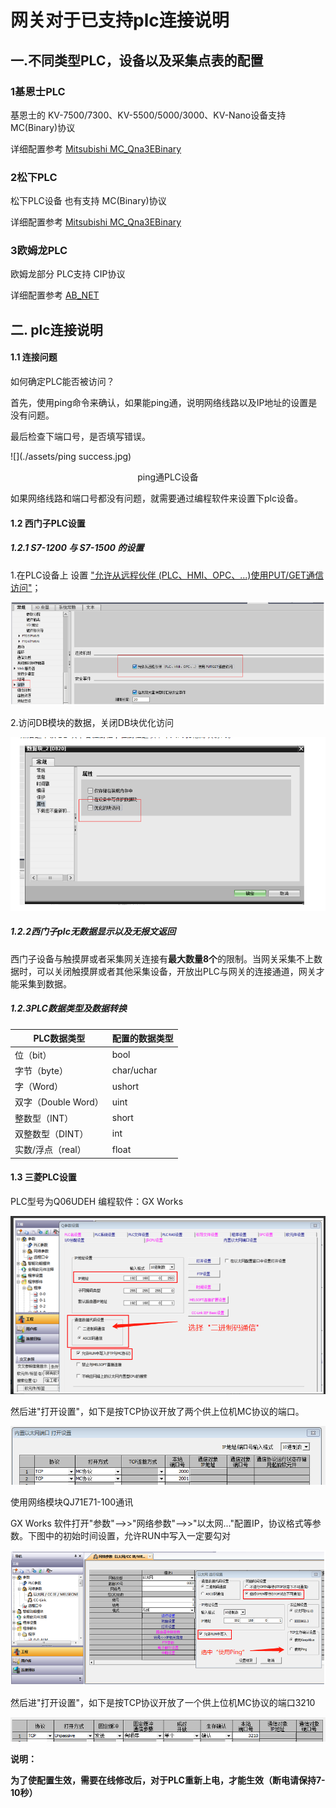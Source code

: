 
# 网关对于已支持plc连接说明

## 一.不同类型PLC，设备以及采集点表的配置

### 1基恩士PLC

基恩士的 KV-7500/7300、KV-5500/5000/3000、KV-Nano设备支持 MC(Binary)协议 

详细配置参考 [Mitsubishi MC_Qna3EBinary](./Mitsubishi/MC_Qna3EBinary/Mitsubishi_Qna3EBinary.md)

### 2松下PLC

松下PLC设备 也有支持  MC(Binary)协议

详细配置参考 [Mitsubishi MC_Qna3EBinary](./Mitsubishi/MC_Qna3EBinary/Mitsubishi_Qna3EBinary.md)

### 3欧姆龙PLC

欧姆龙部分 PLC支持 CIP协议

详细配置参考 [AB_NET](./Allen-Bradley/AB_NET/AB_NET.md)

## 二. plc连接说明

#### 1.1 连接问题

如何确定PLC能否被访问？

首先，使用ping命令来确认，如果能ping通，说明网络线路以及IP地址的设置是没有问题。

最后检查下端口号，是否填写错误。

![](./assets/ping success.jpg)

<center>ping通PLC设备</center>

如果网络线路和端口号都没有问题，就需要通过编程软件来设置下plc设备。

#### 1.2  西门子PLC设置

##### 1.2.1 S7-1200 与 S7-1500 的设置

1.在PLC设备上 设置  ["允许从远程伙伴 (PLC、HMI、OPC、...)使用PUT/GET通信访问"](https://wenku.baidu.com/view/ff5c9e564b7302768e9951e79b89680202d86b57.html )；

![](assets/putget操作.jpg)

2.访问DB模块的数据，关闭DB块优化访问

![](assets/关闭DB优化访问.jpg)

##### 1.2.2西门子plc无数据显示以及无报文返回

西门子设备与触摸屏或者采集网关连接有**最大数量8个**的限制。当网关采集不上数据时，可以关闭触摸屏或者其他采集设备，开放出PLC与网关的连接通道，网关才能采集到数据。

##### 1.2.3PLC数据类型及数据转换

| PLC数据类型         | 配置的数据类型 |
| ------------------- | -------------- |
| 位（bit）           | bool           |
| 字节（byte）        | char/uchar     |
| 字（Word）          | ushort         |
| 双字（Double Word） | uint           |
| 整数型（INT）       | short          |
| 双整数型（DINT）    | int            |
| 实数/浮点（real）   | float          |

#### 1.3 三菱PLC设置

PLC型号为Q06UDEH  编程软件：GX Works 

![](assets/三菱plc协议设置.jpg)

然后进"打开设置"，如下是按TCP协议开放了两个供上位机MC协议的端口。

![](assets/三菱plc协议设置2.jpg)



 使用网络模块QJ71E71-100通讯

GX Works 软件打开"参数"-->>"网络参数"-->>"以太网..."配置IP，协议格式等参数。下图中的初始时间设置，允许RUN中写入一定要勾对

![img](assets/三菱网口模块配置协议1.jpg)

然后进"打开设置"，如下是按TCP协议开放了一个供上位机MC协议的端口3210

![img](assets/三菱网口模块配置2.png)

**说明：**

**为了使配置生效，需要在线修改后，对于PLC重新上电，才能生效（断电请保持7-10秒）**













